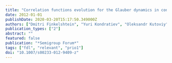 ```yaml
---
title: "Correlation functions evolution for the Glauber dynamics in continuum"
date: 2012-01-01
publishDate: 2020-03-20T15:17:50.349000Z
authors: ["Dmitri Finkelshtein", "Yuri Kondratiev", "Oleksandr Kutoviy"]
publication_types: ["2"]
abstract: ""
featured: false
publication: "*Semigroup Forum*"
tags: ["fdl", "relevant", "prio1"]
doi: "10.1007/s00233-012-9409-z"
---
```


